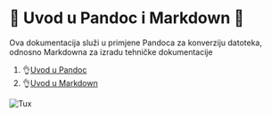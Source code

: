 # 🍕 Uvod u Pandoc i Markdown 🍕
Ova dokumentacija služi u primjene Pandoca za konverziju datoteka, odnosno Markdowna za izradu tehničke dokumentacije

1. 👌[Uvod u Pandoc](docs/02-pandoc-primjeri-konverzije.md)
2. 👌[Uvod u Markdown](docs/01-markdown-primjeri.md)

![Tux](Tux.png)
